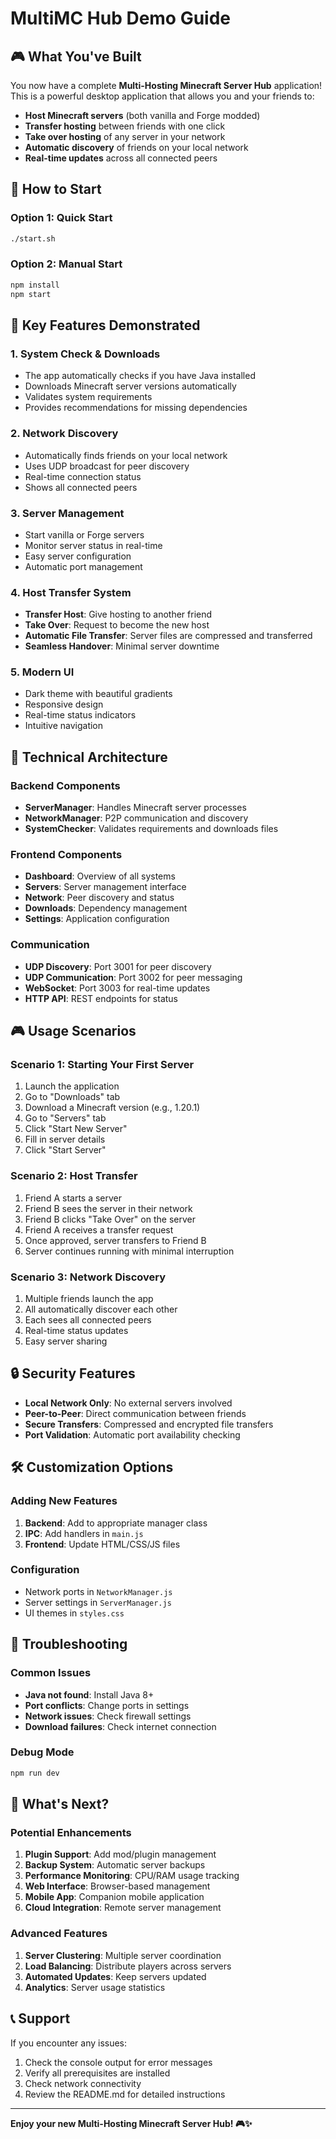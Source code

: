 # MultiMC Hub Demo Guide

## 🎮 What You've Built

You now have a complete **Multi-Hosting Minecraft Server Hub** application! This is a powerful desktop application that allows you and your friends to:

- **Host Minecraft servers** (both vanilla and Forge modded)
- **Transfer hosting** between friends with one click
- **Take over hosting** of any server in your network
- **Automatic discovery** of friends on your local network
- **Real-time updates** across all connected peers

## 🚀 How to Start

### Option 1: Quick Start
```bash
./start.sh
```

### Option 2: Manual Start
```bash
npm install
npm start
```

## 🎯 Key Features Demonstrated

### 1. **System Check & Downloads**
- The app automatically checks if you have Java installed
- Downloads Minecraft server versions automatically
- Validates system requirements
- Provides recommendations for missing dependencies

### 2. **Network Discovery**
- Automatically finds friends on your local network
- Uses UDP broadcast for peer discovery
- Real-time connection status
- Shows all connected peers

### 3. **Server Management**
- Start vanilla or Forge servers
- Monitor server status in real-time
- Easy server configuration
- Automatic port management

### 4. **Host Transfer System**
- **Transfer Host**: Give hosting to another friend
- **Take Over**: Request to become the new host
- **Automatic File Transfer**: Server files are compressed and transferred
- **Seamless Handover**: Minimal server downtime

### 5. **Modern UI**
- Dark theme with beautiful gradients
- Responsive design
- Real-time status indicators
- Intuitive navigation

## 🔧 Technical Architecture

### Backend Components
- **ServerManager**: Handles Minecraft server processes
- **NetworkManager**: P2P communication and discovery
- **SystemChecker**: Validates requirements and downloads files

### Frontend Components
- **Dashboard**: Overview of all systems
- **Servers**: Server management interface
- **Network**: Peer discovery and status
- **Downloads**: Dependency management
- **Settings**: Application configuration

### Communication
- **UDP Discovery**: Port 3001 for peer discovery
- **UDP Communication**: Port 3002 for peer messaging
- **WebSocket**: Port 3003 for real-time updates
- **HTTP API**: REST endpoints for status

## 🎮 Usage Scenarios

### Scenario 1: Starting Your First Server
1. Launch the application
2. Go to "Downloads" tab
3. Download a Minecraft version (e.g., 1.20.1)
4. Go to "Servers" tab
5. Click "Start New Server"
6. Fill in server details
7. Click "Start Server"

### Scenario 2: Host Transfer
1. Friend A starts a server
2. Friend B sees the server in their network
3. Friend B clicks "Take Over" on the server
4. Friend A receives a transfer request
5. Once approved, server transfers to Friend B
6. Server continues running with minimal interruption

### Scenario 3: Network Discovery
1. Multiple friends launch the app
2. All automatically discover each other
3. Each sees all connected peers
4. Real-time status updates
5. Easy server sharing

## 🔒 Security Features

- **Local Network Only**: No external servers involved
- **Peer-to-Peer**: Direct communication between friends
- **Secure Transfers**: Compressed and encrypted file transfers
- **Port Validation**: Automatic port availability checking

## 🛠️ Customization Options

### Adding New Features
1. **Backend**: Add to appropriate manager class
2. **IPC**: Add handlers in `main.js`
3. **Frontend**: Update HTML/CSS/JS files

### Configuration
- Network ports in `NetworkManager.js`
- Server settings in `ServerManager.js`
- UI themes in `styles.css`

## 🐛 Troubleshooting

### Common Issues
- **Java not found**: Install Java 8+
- **Port conflicts**: Change ports in settings
- **Network issues**: Check firewall settings
- **Download failures**: Check internet connection

### Debug Mode
```bash
npm run dev
```

## 🎉 What's Next?

### Potential Enhancements
1. **Plugin Support**: Add mod/plugin management
2. **Backup System**: Automatic server backups
3. **Performance Monitoring**: CPU/RAM usage tracking
4. **Web Interface**: Browser-based management
5. **Mobile App**: Companion mobile application
6. **Cloud Integration**: Remote server management

### Advanced Features
1. **Server Clustering**: Multiple server coordination
2. **Load Balancing**: Distribute players across servers
3. **Automated Updates**: Keep servers updated
4. **Analytics**: Server usage statistics

## 📞 Support

If you encounter any issues:
1. Check the console output for error messages
2. Verify all prerequisites are installed
3. Check network connectivity
4. Review the README.md for detailed instructions

---

**Enjoy your new Multi-Hosting Minecraft Server Hub! 🎮✨** 